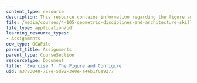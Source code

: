 ```yaml
---
content_type: resource
description: This resource contains information regarding the figure and configure.
file: /media/courses/4-105-geometric-disciplines-and-architecture-skills-reciprocal-methodologies-fall-2012/a3783048717e5d923e0ea46b1f6e9277_MIT4_105F12_ex7-figureConf.pdf
file_type: application/pdf
learning_resource_types:
- Assignments
ocw_type: OCWFile
parent_title: Assignments
parent_type: CourseSection
resourcetype: Document
title: 'Exercise 7: The Figure and Configure'
uid: a3783048-717e-5d92-3e0e-a46b1f6e9277
---
```


